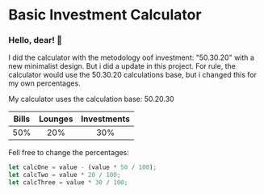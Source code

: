 # Basic Investment Calculator

### Hello, dear! 👋

I did the calculator with the metodology oof investment: "50.30.20" with a new minimalist design. But i did a update in this project. For rule, the calculator would use the 50.30.20 calculations base, but i changed this for my own percentages.

My calculator uses the calculation base: 50.20.30 

| Bills | Lounges | Investments |
|:-----:|:-------:|:-----------:|
|  50%  |   20%  |     30%     |

Fell free to change the percentages:

```javascript
let calcOne = value - (value * 50 / 100);
let calcTwo = value * 20 / 100;
let calcThree = value * 30 / 100;
```

